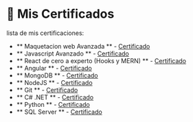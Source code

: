 # 📜 Mis Certificados

lista de mis certificaciones:

- ** Maquetacion web Avanzada ** - [Certificado](https://github.com/lukhas2001/Certificaciones/blob/main/Certificado-Maquetador-Web-Avanzado-Educaci%C3%B3nIT.pdf)
- ** Javascript Avanzado ** - [Certificado](https://github.com/lukhas2001/Certificaciones/blob/main/Certificado-Javascript-Desarrollador-Avanzado-Educaci%C3%B3nIT.pdf)
- ** React de cero a experto (Hooks y MERN) ** - [Certificado](https://udemy-certificate.s3.amazonaws.com/pdf/UC-f8bdad47-069a-474b-9519-fd4dd6521fbc.pdf)
- ** Angular ** - [Certificado](https://github.com/lukhas2001/Certificaciones/blob/main/Certificado-Angular-13-Educaci%C3%B3nIT.pdf)
- ** MongoDB ** - [Certificado](https://github.com/lukhas2001/Certificaciones/blob/main/Certificado-Introducci%C3%B3n-a-MongoDB-Educaci%C3%B3nIT.pdf)
- ** NodeJS ** - [Certificado](https://github.com/lukhas2001/Certificaciones/blob/main/Certificado-NodeJS-Backend-Educaci%C3%B3nIT.pdf)
- ** Git ** - [Certificado](https://github.com/lukhas2001/Certificaciones/blob/main/Certificado-Git_-Desarrollo-Colaborativo-Educaci%C3%B3nIT.pdf)
- ** C# .NET ** - [Certificado](https://www.educacionit.com/perfil/viveros-lucas-993379/certificado/74347?_gl=1*1tcefsr*_ga*MTIwMTQ4MjU0NS4xNzIxNTIxODUz*_ga_R8GR8LL2B8*MTc0MzYzMTAzMi4xMjcuMS4xNzQzNjM1NTY0LjUzLjEuNDc3MTM0NjM3)
- ** Python ** - [Certificado](https://github.com/lukhas2001/Certificaciones/blob/main/Python.pdf)
- ** SQL Server ** - [Certificado](https://github.com/lukhas2001/Certificaciones/blob/main/SQL-Server.pdf)
